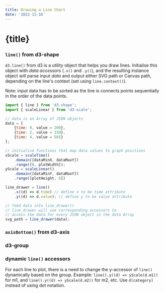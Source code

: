 ```yaml
---
title: Drawing a Line Chart
date: '2022-11-16'
---
```


# {title}

<script>
    import MASMoneySupplyChart from './components/MASMoneySupplyChart.svelte';
    import MASMoneySupplyChartMultiLine from './components/MASMoneySupplyChartMultiLine.svelte';
</script>

<MASMoneySupplyChart/>

### `line()` from d3-shape

`d3.line()` from d3 is a utility object that helps you draw lines. Initialise this object with _data accessors_ (`.x()` and `.y()`), and the resulting instance object will parse input _data_ and output either SVG path or Canvas path, depending on the line's context (set using `line.context()`).

Note: input data has to be sorted as the line is connects points sequentially in the order of the data points.

```js
import { line } from 'd3-shape';
import { scaleLinear } from 'd3-scale';

// data is an Array of JSON objects
data = [
    {time: 0, value = 200},
    {time: 2, value = 330},
    {time: 4, value = 565}
];

// initialise functions that map data values to graph positions
xScale = scaleTime()
    .domain([dataMinX, dataMaxY])
    .range([0, plotWidth]);
yScale = scaleLinear()
    .domain([dataMinY, dataMaxY])
    .range([plotHeight, 0])

line_drawer = line()
	.x((d) => d.time) // define x to be time attribute
	.y((d) => d.value); // define y to be value attribute

// feed data into line_drawer()
// line_drawer will use corresponding accessors to
// access the data for every JSON object in the data Array
svg_path = line_drawer(data);
```

### `axisBottom()` from d3-axis

<MASMoneySupplyChartMultiLine/>

### d3-group

### dynamic `line()` accessors

For each line to plot, there is a need to change the y-accessor of `line()` dynamically based on the group.
Example: `line().y((d) => yScale(d.m1))` for m1, and `line().y((d) => yScale(d.m2))` for m2, etc.
Use `d[category]` instead of using dot notation.

